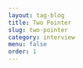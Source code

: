 ```yaml
---
layout: tag-blog
title: Two Pointer
slug: two-pointer
category: interview
menu: false
order: 1
---
```

